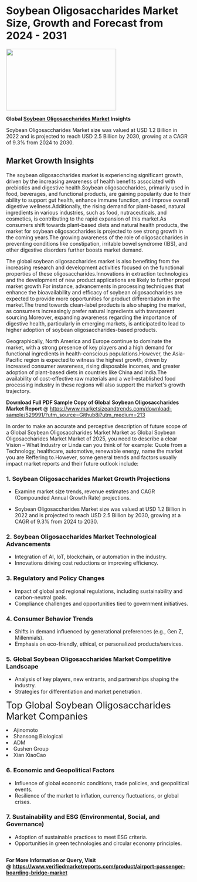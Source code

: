 <H1>Soybean Oligosaccharides Market Size, Growth and Forecast from 2024 - 2031</H1><img class="aligncenter size-medium wp-image-584254" src="https://thirdeyenews.in/wp-content/uploads/2024/09/Global-Market-Research-300x168.jpeg" alt="" width="300" height="168" /><p><strong>Global&nbsp;<a href="https://www.marketsizeandtrends.com/download-sample/529991/?utm_source=Github8j?utm_medium=213">Soybean Oligosaccharides Market</a> Insights</strong></p><p>Soybean Oligosaccharides Market size was valued at USD 1.2 Billion in 2022 and is projected to reach USD 2.5 Billion by 2030, growing at a CAGR of 9.3% from 2024 to 2030.</p><p><h2>Market Growth Insights</h2> <p>The soybean oligosaccharides market is experiencing significant growth, driven by the increasing awareness of health benefits associated with prebiotics and digestive health.Soybean oligosaccharides, primarily used in food, beverages, and functional products, are gaining popularity due to their ability to support gut health, enhance immune function, and improve overall digestive wellness.Additionally, the rising demand for plant-based, natural ingredients in various industries, such as food, nutraceuticals, and cosmetics, is contributing to the rapid expansion of this market.As consumers shift towards plant-based diets and natural health products, the market for soybean oligosaccharides is projected to see strong growth in the coming years.The growing awareness of the role of oligosaccharides in preventing conditions like constipation, irritable bowel syndrome (IBS), and other digestive disorders further boosts market demand.</p> <p>The global soybean oligosaccharides market is also benefiting from the increasing research and development activities focused on the functional properties of these oligosaccharides.Innovations in extraction technologies and the development of new product applications are likely to further propel market growth.For instance, advancements in processing techniques that enhance the bioavailability and efficacy of soybean oligosaccharides are expected to provide more opportunities for product differentiation in the market.The trend towards clean-label products is also shaping the market, as consumers increasingly prefer natural ingredients with transparent sourcing.Moreover, expanding awareness regarding the importance of digestive health, particularly in emerging markets, is anticipated to lead to higher adoption of soybean oligosaccharides-based products.<p>Geographically, North America and Europe continue to dominate the market, with a strong presence of key players and a high demand for functional ingredients in health-conscious populations.However, the Asia-Pacific region is expected to witness the highest growth, driven by increased consumer awareness, rising disposable incomes, and greater adoption of plant-based diets in countries like China and India.The availability of cost-effective raw materials and a well-established food processing industry in these regions will also support the market's growth trajectory.</p> <p><span class=""><strong>Download Full PDF Sample Copy of Global Soybean Oligosaccharides Market Report</strong> @ <a href="https://www.marketsizeandtrends.com/download-sample/529991/?utm_source=Github8j?utm_medium=213" target="_blank">https://www.marketsizeandtrends.com/download-sample/529991/?utm_source=Github8j?utm_medium=213</a></span></p><p>In order to make an accurate and perceptive description of future scope of a Global&nbsp;Soybean Oligosaccharides Market Market as Global&nbsp;Soybean Oligosaccharides Market Market of 2025, you need to describe a clear Vision &ndash; What Industry or Linda can you think of for example: Quote from a Technology, healthcare, automotive, renewable energy, name the market you are Reffering to.However, some general trends and factors usually impact market reports and their future outlook include:</p><h3>1.&nbsp;<strong>Soybean Oligosaccharides Market Growth Projections</strong></h3><ul><li>Examine market size trends, revenue estimates and CAGR (Compounded Annual Growth Rate) projections.</li><li><p>Soybean Oligosaccharides Market size was valued at USD 1.2 Billion in 2022 and is projected to reach USD 2.5 Billion by 2030, growing at a CAGR of 9.3% from 2024 to 2030.</p></li></ul><h3>2.&nbsp;<strong>Soybean Oligosaccharides Market Technological Advancements</strong></h3><ul><li>Integration of AI, IoT, blockchain, or automation in the industry.</li><li>Innovations driving cost reductions or improving efficiency.</li></ul><h3>3.&nbsp;<strong>Regulatory and Policy Changes</strong></h3><ul><li>Impact of global and regional regulations, including sustainability and carbon-neutral goals.</li><li>Compliance challenges and opportunities tied to government initiatives.</li></ul><h3>4.&nbsp;<strong>Consumer Behavior Trends</strong></h3><ul><li>Shifts in demand influenced by generational preferences (e.g., Gen Z, Millennials).</li><li>Emphasis on eco-friendly, ethical, or personalized products/services.</li></ul><h3>5.&nbsp;<strong>Global Soybean Oligosaccharides Market Competitive Landscape</strong></h3><ul><li>Analysis of key players, new entrants, and partnerships shaping the industry.</li><li>Strategies for differentiation and market penetration.</li></ul><p data-pm-slice="1 1 []"><span style="color: inherit; font-family: inherit; font-size: 25px;">Top Global Soybean Oligosaccharides Market Companies</span></p><div class="" data-test-id=""><p><li>Ajinomoto</li><li> Shansong Biological</li><li> ADM</li><li> Gushen Group</li><li> Xian XiaoCao</li></p></div><h3>6.&nbsp;<strong>Economic and Geopolitical Factors</strong></h3><ul><li>Influence of global economic conditions, trade policies, and geopolitical events.</li><li>Resilience of the market to inflation, currency fluctuations, or global crises.</li></ul><h3>7.&nbsp;<strong>Sustainability and ESG (Environmental, Social, and Governance)</strong></h3><ul><li>Adoption of sustainable practices to meet ESG criteria.</li><li>Opportunities in green technologies and circular economy principles.</li></ul><h2><strong style="font-size: 14px;">For More Information or Query, Visit @&nbsp;</strong><a style="background-color: #ffffff; font-size: 14px;" href="https://www.marketsizeandtrends.com/report/soybean-oligosaccharides-market/" target="_blank">https://www.verifiedmarketreports.com/product/airport-passenger-boarding-bridge-market</a></h2>